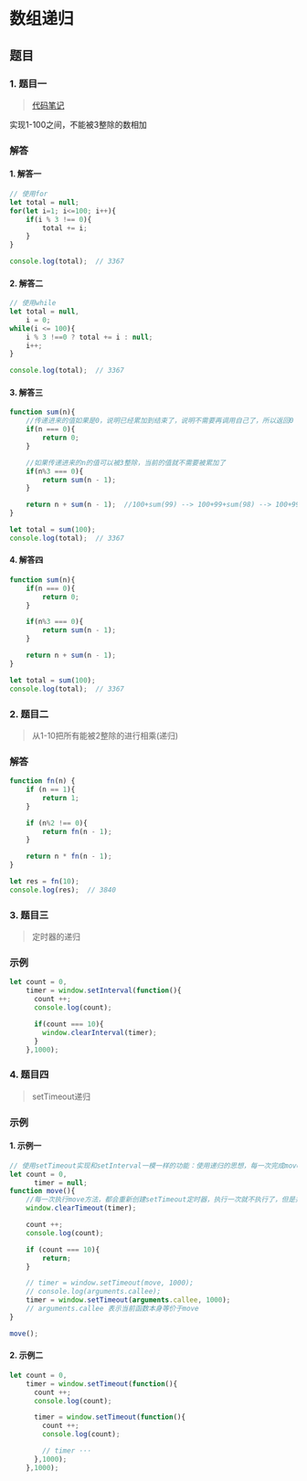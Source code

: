 # 数组递归
<ClientOnly>
  <Valine></Valine>
</ClientOnly>

## 题目
### 1. 题目一
> [代码笔记](https://zmx2321.github.io/blog_code/algorithm/other/example/base/arr_digui)

实现1-100之间，不能被3整除的数相加

### 解答
#### 1. 解答一
```js
// 使用for
let total = null;
for(let i=1; i<=100; i++){
	if(i % 3 !== 0){
		total += i;
	}
}

console.log(total);  // 3367
```

#### 2. 解答二
```js
// 使用while
let total = null,
    i = 0;
while(i <= 100){
	i % 3 !==0 ? total += i : null;
	i++;
}

console.log(total);  // 3367
```

#### 3. 解答三
```js
function sum(n){
	//传递进来的值如果是0，说明已经累加到结束了，说明不需要再调用自己了，所以返回0
	if(n === 0){
		return 0;
	}

	//如果传递进来的n的值可以被3整除，当前的值就不需要被累加了
	if(n%3 === 0){
		return sum(n - 1);
	}

	return n + sum(n - 1);	//100+sum(99) --> 100+99+sum(98) --> 100+99+98+sum(97)+ …… +100+98+97+···+sum(0) --> 100+98+97+···+3+2+1+0
}

let total = sum(100);
console.log(total);  // 3367
```

#### 4. 解答四
```js
function sum(n){
	if(n === 0){
		return 0;
	}

	if(n%3 === 0){
		return sum(n - 1);
	}

	return n + sum(n - 1);
}

let total = sum(100);
console.log(total);  // 3367
```

### 2. 题目二
> 从1-10把所有能被2整除的进行相乘(递归)

### 解答
```js
function fn(n) {
	if (n == 1){
		return 1;
	}

	if (n%2 !== 0){
		return fn(n - 1);
	}

	return n * fn(n - 1);
}

let res = fn(10);
console.log(res);  // 3840
```

### 3. 题目三
> 定时器的递归

### 示例
```js
let count = 0,
    timer = window.setInterval(function(){
      count ++;
      console.log(count);

      if(count === 10){
        window.clearInterval(timer);
      }
    },1000);
```

### 4. 题目四
> setTimeout递归

### 示例
#### 1. 示例一
```js
// 使用setTimeout实现和setInterval一模一样的功能：使用递归的思想，每一次完成move方法后，重新设置一个新的定时器
let count = 0,
	  timer = null;
function move(){
	//每一次执行move方法，都会重新创建setTimeout定时器，执行一次就不执行了，但是并没有清除，导致很多没用的定时器累积占内存
	window.clearTimeout(timer);

	count ++;
	console.log(count);

	if (count === 10){
		return;
	}

	// timer = window.setTimeout(move, 1000);
	// console.log(arguments.callee);
	timer = window.setTimeout(arguments.callee, 1000);
	// arguments.callee 表示当前函数本身等价于move
}

move();
```

#### 2. 示例二
```js
let count = 0,
    timer = window.setTimeout(function(){
      count ++;
      console.log(count);

      timer = window.setTimeout(function(){
        count ++;
        console.log(count);

        // timer ···
      },1000);
    },1000);
```
